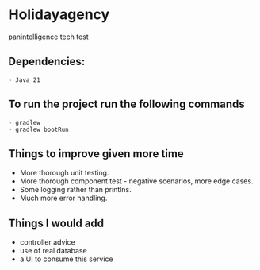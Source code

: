 # Holidayagency
panintelligence tech test
## Dependencies:
    - Java 21

## To run the project run the following commands
    - gradlew
    - gradlew bootRun

## Things to improve given more time
 - More thorough unit testing.
 - More thorough component test - negative scenarios, more edge cases.
 - Some logging rather than printlns.
 - Much more error handling.

## Things I would add
 - controller advice
 - use of real database
 - a UI to consume this service